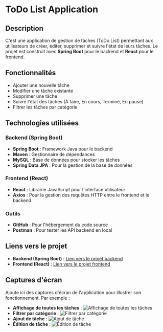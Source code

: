 # ToDo List Application

## Description

C'est une application de gestion de tâches (ToDo List) permettant aux utilisateurs de créer, éditer, supprimer et suivre l'état de leurs tâches. Le projet est construit avec **Spring Boot** pour le backend et **React** pour le frontend.

## Fonctionnalités

* Ajouter une nouvelle tâche
* Modifier une tâche existante
* Supprimer une tâche
* Suivre l'état des tâches (À faire, En cours, Terminé, En pause)
* Filtrer les tâches par catégorie

## Technologies utilisées

### Backend (Spring Boot)

* **Spring Boot** : Framework Java pour le backend
* **Maven** : Gestionnaire de dépendances
* **MySQL** : Base de données pour stocker les tâches
* **Spring Data JPA** : Pour la gestion de la base de données

### Frontend (React)

* **React** : Librairie JavaScript pour l'interface utilisateur
* **Axios** : Pour la gestion des requêtes HTTP entre le frontend et le backend

### Outils

* **GitHub** : Pour l'hébergement du code source
* **Postman** : Pour tester les API backend en local

## Liens vers le projet

- **Backend (Spring Boot)** : [Lien vers le projet backend](https://github.com/melissa-aliouche/todolist)
- **Frontend (React)** : [Lien vers le projet frontend](https://github.com/melissa-aliouche/todolist-client)

## Captures d'écran

Ajoute ici des captures d'écran de l'application pour illustrer son fonctionnement. Par exemple :

* **Affichage de toutes les tâches** :
  ![Affichage de toutes les tâches](https://github.com/melissa-aliouche/todolist/toutesLesTaches.PNG)
* **Filtrer par catégorie** :
  ![Filtrer par catégorie](./filtrer.PNG)
* **Ajout de tâche** :
  ![Ajout de tâche](./ajouterUneTache.PNG)
* **Édition de tâche** :
  ![Édition de tâche](./modifierUneTache.PNG) 

